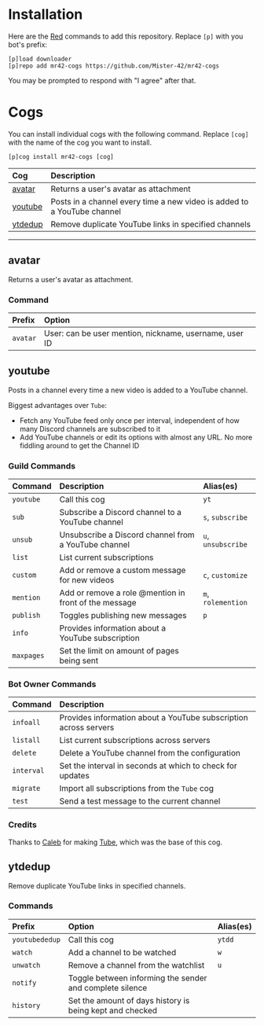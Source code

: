 # Installation

Here are the [Red](https://github.com/Cog-Creators/Red-DiscordBot) commands to add this repository. Replace `[p]` with you bot's prefix:

```text
[p]load downloader
[p]repo add mr42-cogs https://github.com/Mister-42/mr42-cogs
```

You may be prompted to respond with "I agree" after that.

# Cogs

You can install individual cogs with the following command. Replace `[cog]` with the name of the cog you want to install.

```text
[p]cog install mr42-cogs [cog]
```

| Cog                 | Description |
| :------------------ | :---------- |
| [avatar](#avatar)   | Returns a user's avatar as attachment |
| [youtube](#youtube) | Posts in a channel every time a new video is added to a YouTube channel |
| [ytdedup](#ytdedup) | Remove duplicate YouTube links in specified channels |

---

## avatar

Returns a user's avatar as attachment.

### Command

| Prefix   | Option                                                 |
| :------- | :----------------------------------------------------- |
| `avatar` | User: can be user mention, nickname, username, user ID |

## youtube

Posts in a channel every time a new video is added to a YouTube channel.

Biggest advantages over `Tube`:

- Fetch any YouTube feed only once per interval, independent of how many Discord channels are subscribed to it
- Add YouTube channels or edit its options with almost any URL. No more fiddling around to get the Channel ID

### Guild Commands

| Command      | Description                                           | Alias(es) |
| :----------- | :---------------------------------------------------- | :-------- |
| `youtube`    | Call this cog                                         | `yt` |
| `sub`        | Subscribe a Discord channel to a YouTube channel      | `s`, `subscribe` |
| `unsub`      | Unsubscribe a Discord channel from a YouTube channel  | `u`, `unsubscribe` |
| `list`       | List current subscriptions                            ||
| `custom`     | Add or remove a custom message for new videos         | `c`, `customize` |
| `mention`    | Add or remove a role @mention in front of the message | `m`, `rolemention` |
| `publish`    | Toggles publishing new messages                       | `p` |
| `info`       | Provides information about a YouTube subscription     ||
| `maxpages`   | Set the limit on amount of pages being sent           ||

### Bot Owner Commands

| Command    | Description |
| :--------- | :---------- |
| `infoall`  | Provides information about a YouTube subscription across servers |
| `listall`  | List current subscriptions across servers |
| `delete`   | Delete a YouTube channel from the configuration |
| `interval` | Set the interval in seconds at which to check for updates |
| `migrate`  | Import all subscriptions from the `Tube` cog |
| `test`     | Send a test message to the current channel |

### Credits

Thanks to [Caleb](https://gitlab.com/CrunchBangDev) for making [Tube](https://gitlab.com/CrunchBangDev/cbd-cogs/-/tree/master/Tube), which was the base of this cog.

## ytdedup

Remove duplicate YouTube links in specified channels.

### Commands

| Prefix         | Option                                                   | Alias(es) |
| :------------- | :------------------------------------------------------- | :-------- |
| `youtubededup` | Call this cog                                            | `ytdd` |
| `watch`        | Add a channel to be watched                              | `w` |
| `unwatch`      | Remove a channel from the watchlist                      | `u` |
| `notify`       | Toggle between informing the sender and complete silence ||
| `history`      | Set the amount of days history is being kept and checked ||
